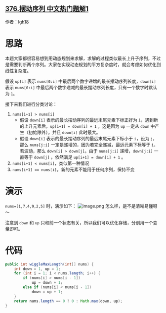## [376.摆动序列 中文热门题解1](https://leetcode.cn/problems/wiggle-subsequence/solutions/100000/tan-xin-si-lu-qing-xi-er-zheng-que-de-ti-jie-by-lg)

作者：[lgh18](https://leetcode.cn/u/lgh18)
# 思路
本题大家都很容易想到用动态规划来求解，求解的过程类似最长上升子序列，不过是需要判断两个序列。大家在实现动态规划的平方复杂度时，就会考虑如何优化到线性复杂度。

假设 `up[i]` 表示 `nums[0:i]` 中最后两个数字递增的最长摆动序列长度，`down[i]` 表示 `nums[0:i]` 中最后两个数字递减的最长摆动序列长度，只有一个数字时默认为 `1`。

接下来我们进行分类讨论：
1. `nums[i+1] > nums[i]`
    - 假设 `down[i]` 表示的最长摆动序列的最远末尾元素下标正好为 `i`，遇到新的上升元素后，`up[i+1] = down[i] + 1` ，这是因为 `up` 一定从 `down` 中产生（初始除外），并且 `down[i]` 此时最大。
    - 假设 `down[i]` 表示的最长摆动序列的最远末尾元素下标小于 `i`，设为 `j`，那么 `nums[j:i]` 一定是递增的，因为若完全递减，最远元素下标等于 `i`，若波动，那么 `down[i] > down[j]`。由于 `nums[j:i]` 递增，`down[j:i]` 一直等于 `down[j]` ，依然满足 `up[i+1] = down[i] + 1` 。
2. `nums[i+1] < nums[i]`，类似第一种情况
3. `nums[i+1] == nums[i]`，新的元素不能用于任何序列，保持不变

# 演示
`nums=[1,7,4,9,2,5]` 时，演示如下：
![image.png](https://pic.leetcode-cn.com/dd09644d01ea873cfb14a3d538c7b6b49680f5d840e22f3eef6a5e07aec78db0-image.png)
怎么样，是不是清晰易懂呀～

注意到 `down` 和 `up` 只和前一个状态有关，所以我们可以优化存储，分别用一个变量即可。

# 代码
```Java []
public int wiggleMaxLength(int[] nums) {
    int down = 1, up = 1;
    for (int i = 1; i < nums.length; i++) {
        if (nums[i] > nums[i - 1])
            up = down + 1;
        else if (nums[i] < nums[i - 1])
            down = up + 1;
    }
    return nums.length == 0 ? 0 : Math.max(down, up);
}
```
